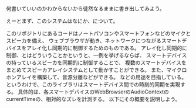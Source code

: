 何書いていいのかわからないから徒然なるままに書き出してみよう。

えーとまず、このシステムはなにか、について。

このリポジトリにあるコードはノートパソコンやスマートフォンなどのマイクとスピーカを備え、
ウェブブラウザが動き、ネットワークにつながるスマートデバイスをアレイ化し同期的に制御するためのものである。
アレイ化し同期的に制御、とはどういうことかというと、一例を挙げるならば、
スマートデバイスの持っているスピーカを同期的に制御することで、
複数のスマートデバイスをまとめてスピーカアレイシステムとして動かすことができる。
また、マイクロホンアレイを構築して、音源分離などができる。
などの用途を目指している。
というわけで、このライブラリはスマートデバイス間での時刻的同期を実現する。
具体的は、各スマートデバイスのWebBrowserのAudioContextのcurrentTimeの、相対的なズレを計測する。
以下にその概要を説明しよう。
